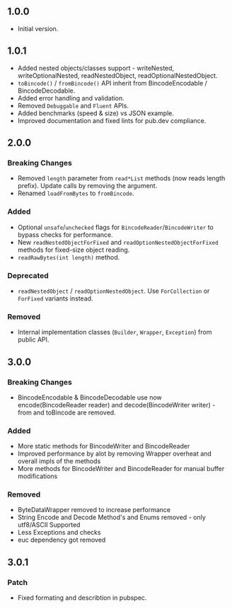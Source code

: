 ## 1.0.0

- Initial version.

## 1.0.1

- Added nested objects/classes support - writeNested,  writeOptionalNested, readNestedObject, readOptionalNestedObject.
- `toBincode()` / `fromBincode()` API inherit from BincodeEncodable / BincodeDecodable.
- Added error handling and validation.
- Removed `Debuggable` and `Fluent` APIs.
- Added benchmarks (speed & size) vs JSON example.
- Improved documentation and fixed lints for pub.dev compliance.

## 2.0.0

### Breaking Changes

* Removed `length` parameter from `read*List` methods (now reads length prefix). Update calls by removing the argument.
* Renamed `loadFromBytes` to `fromBincode`.

### Added

* Optional `unsafe`/`unchecked` flags for `BincodeReader`/`BincodeWriter` to bypass checks for performance.
* New `readNestedObjectForFixed` and `readOptionNestedObjectForFixed` methods for fixed-size object reading.
* `readRawBytes(int length)` method.

### Deprecated

* `readNestedObject` / `readOptionNestedObject`. Use `ForCollection` or `ForFixed` variants instead.

### Removed

* Internal implementation classes (`Builder`, `Wrapper`, `Exception`) from public API.


## 3.0.0

### Breaking Changes

* BincodeEncodable & BincodeDecodable use now encode(BincodeReader reader) and decode(BincodeWriter writer) - from and toBincode are removed.
 
### Added

* More static methods for BincodeWriter and BincodeReader
* Improved performance by alot by removing Wrapper overheat and overall impls of the methods 
* More methods for BincodeWriter and BincodeReader for manual buffer modifications

### Removed

* ByteDataWrapper removed to increase performance
* String Encode and Decode Method's and Enums removed - only utf8/ASCII Supported
* Less Exceptions and checks
* euc dependency got removed

## 3.0.1

### Patch

* Fixed formating and describtion in pubspec.
